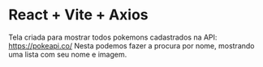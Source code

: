 # React + Vite + Axios

Tela criada para mostrar todos pokemons cadastrados na API: https://pokeapi.co/
Nesta podemos fazer a procura por nome, mostrando uma lista com seu nome e imagem.
